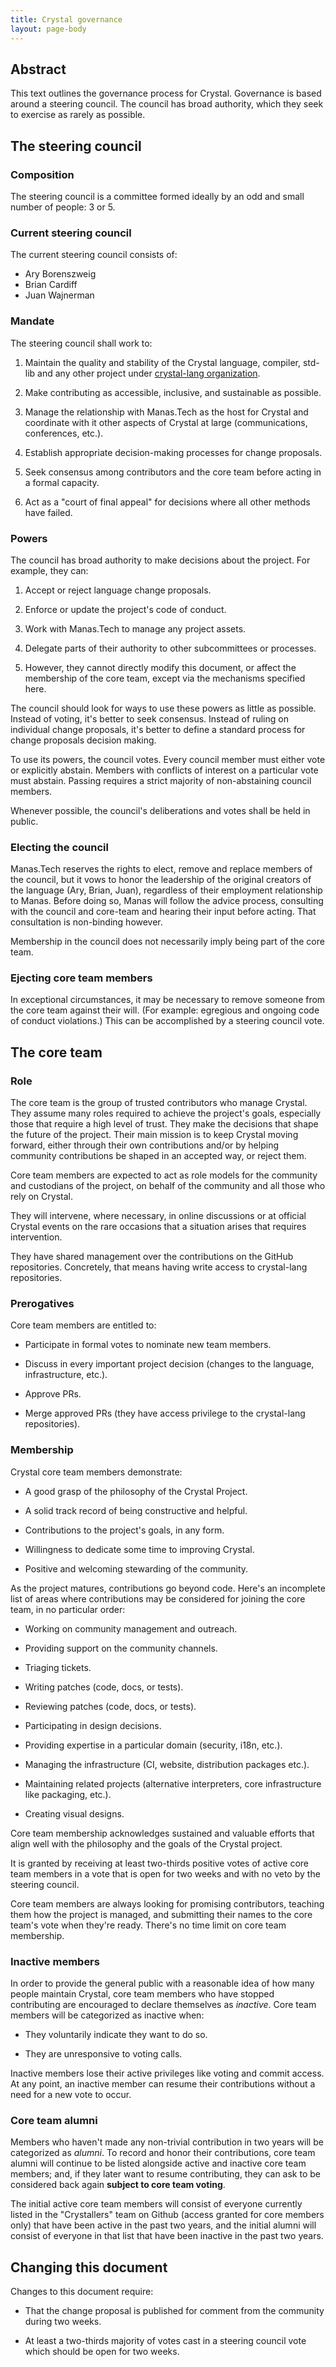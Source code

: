 ```yaml
---
title: Crystal governance
layout: page-body
---
```


## Abstract

This text outlines the governance process for Crystal. Governance is based around a steering council. The council has broad authority, which they seek to exercise as rarely as possible.

## The steering council

### Composition

The steering council is a committee formed ideally by an odd and small number of people: 3 or 5.

### Current steering council

The current steering council consists of:

- Ary Borenszweig
- Brian Cardiff
- Juan Wajnerman

### Mandate

The steering council shall work to:

1. Maintain the quality and stability of the Crystal language, compiler, std-lib and any other project under [crystal-lang organization](http://github.com/crystal-lang).

2. Make contributing as accessible, inclusive, and sustainable as possible.

3. Manage the relationship with Manas.Tech as the host for Crystal and coordinate with it other aspects of Crystal at large (communications, conferences, etc.).

4. Establish appropriate decision-making processes for change proposals.

5. Seek consensus among contributors and the core team before acting in a formal capacity.

6. Act as a "court of final appeal" for decisions where all other methods have failed.

### Powers

The council has broad authority to make decisions about the project. For example, they can:

1. Accept or reject language change proposals.

2. Enforce or update the project's code of conduct.

3. Work with Manas.Tech to manage any project assets.

4. Delegate parts of their authority to other subcommittees or processes.

5. However, they cannot directly modify this document, or affect the membership of the core team, except via the mechanisms specified here.

The council should look for ways to use these powers as little as possible. Instead of voting, it's better to seek consensus. Instead of ruling on individual change proposals, it's better to define a standard process for change proposals decision making.

To use its powers, the council votes. Every council member must either vote or explicitly abstain. Members with conflicts of interest on a particular vote must abstain. Passing requires a strict majority of non-abstaining council members.

Whenever possible, the council's deliberations and votes shall be held in public.

### Electing the council

Manas.Tech reserves the rights to elect, remove and replace members of the council, but it vows to honor the leadership of the original creators of the language (Ary, Brian, Juan), regardless of their employment relationship to Manas. Before doing so, Manas will follow the advice process, consulting with the council and core-team and hearing their input before acting. That consultation is non-binding however.

Membership in the council does not necessarily imply being part of the core team.

### Ejecting core team members

In exceptional circumstances, it may be necessary to remove someone from the core team against their will. (For example: egregious and ongoing code of conduct violations.) This can be accomplished by a steering council vote.

## The core team

### Role

The core team is the group of trusted contributors who manage Crystal. They assume many roles required to achieve the project's goals, especially those that require a high level of trust. They make the decisions that shape the future of the project. Their main mission is to keep Crystal moving forward, either through their own contributions and/or by helping community contributions be shaped in an accepted way, or reject them.

Core team members are expected to act as role models for the community and custodians of the project, on behalf of the community and all those who rely on Crystal.

They will intervene, where necessary, in online discussions or at official Crystal events on the rare occasions that a situation arises that requires intervention.

They have shared management over the contributions on the GitHub repositories. Concretely, that means having write access to crystal-lang repositories.

### Prerogatives

Core team members are entitled to:

* Participate in formal votes to nominate new team members.

* Discuss in every important project decision (changes to the language, infrastructure, etc.).

* Approve PRs.

* Merge approved PRs (they have access privilege to the crystal-lang repositories).

### Membership

Crystal core team members demonstrate:

* A good grasp of the philosophy of the Crystal Project.

* A solid track record of being constructive and helpful.

* Contributions to the project's goals, in any form.

* Willingness to dedicate some time to improving Crystal.

* Positive and welcoming stewarding of the community.

As the project matures, contributions go beyond code. Here's an incomplete list of areas where contributions may be considered for joining the core team, in no particular order:

* Working on community management and outreach.

* Providing support on the community channels.

* Triaging tickets.

* Writing patches (code, docs, or tests).

* Reviewing patches (code, docs, or tests).

* Participating in design decisions.

* Providing expertise in a particular domain (security, i18n, etc.).

* Managing the infrastructure (CI, website, distribution packages etc.).

* Maintaining related projects (alternative interpreters, core infrastructure like packaging, etc.).

* Creating visual designs.

Core team membership acknowledges sustained and valuable efforts that align well with the philosophy and the goals of the Crystal project.

It is granted by receiving at least two-thirds positive votes of active core team members in a vote that is open for two weeks and with no veto by the steering council.

Core team members are always looking for promising contributors, teaching them how the project is managed, and submitting their names to the core team's vote when they're ready. There's no time limit on core team membership.

### Inactive members

In order to provide the general public with a reasonable idea of how many people maintain Crystal, core team members who have stopped contributing are encouraged to declare themselves as _inactive_. Core team members will be categorized as inactive when:

 * They voluntarily indicate they want to do so.

 * They are unresponsive to voting calls.

Inactive members lose their active privileges like voting and commit access. At any point, an inactive member can resume their contributions without a need for a new vote to occur.

### Core team alumni

Members who haven't made any non-trivial contribution in two years will be categorized as _alumni_. To record and honor their contributions, core team alumni will continue to be listed alongside active and inactive core team members; and, if they later want to resume contributing, they can ask to be considered back again **subject to core team voting**.

The initial active core team members will consist of everyone currently listed in the "Crystallers" team on Github (access granted for core members only) that have been active in the past two years, and the initial alumni will consist of everyone in that list that have been inactive in the past two years.

## Changing this document

Changes to this document require:

* That the change proposal is published for comment from the community during two weeks.

* At least a two-thirds majority of votes cast in a steering council vote which should be open for two weeks.
